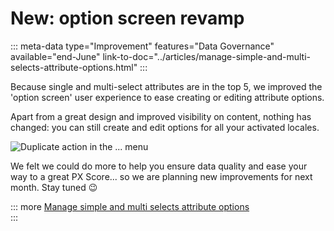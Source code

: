 # New: option screen revamp
::: meta-data type="Improvement" features="Data Governance" available="end-June" link-to-doc="../articles/manage-simple-and-multi-selects-attribute-options.html"
:::

Because single and multi-select attributes are in the top 5, we improved the 'option screen' user experience to ease creating or editing attribute options.

Apart from a great design and improved visibility on content, nothing has changed: you can still create and edit options for all your activated locales.

![Duplicate action in the `...` menu](../img/new-option-screen.png)

We felt we could do more to help you ensure data quality and ease your way to a great PX Score... so we are planning new improvements for next month. Stay tuned :wink:

::: more
[Manage simple and multi selects attribute options](../articles/manage-simple-and-multi-selects-attribute-options)  
:::
